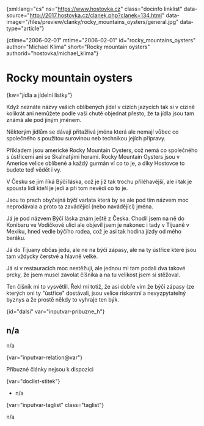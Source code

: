 
{xml:lang="cs" ns="https://www.hostovka.cz" class="docinfo linklist" data-source="http://2017.hostovka.cz/clanek.php?clanek=134.html" data-image="/files/preview/clanky/rocky\_mountains\_oysters/general.jpg" data-type="article"}

{ctime="2006-02-01" mtime="2006-02-01" id="rocky\_mountains\_oysters" author="Michael Klíma" short="Rocky mountain oysters" authorid="hostovka/michael_klima"}

# Rocky mountain oysters

<!-- generated attribute kw by user_updatekw.sh on 2020-07-05, do not edit -->

{kw="jídla a jídelní lístky"}

Když neznáte názvy vašich oblíbených jídel v cizích jazycích tak si v cizině kolikrát ani nemůžete podle vaši chutě objednat přesto, že ta jídla jsou tam známá ale pod jiným jménem.

Některým jídlům se dávají přitažlivá jména která ale nemají vůbec co společného s použitou surovinou neb technikou jejích přípravy.

Příkladem jsou americké Rocky Mountain Oysters, což nemá co společného s ústřicemi ani se Skalnatými horami. Rocky Mountain Oysters jsou v Americe velice oblíbené a každý gurmán ví co to je, a díky Hostovce to budete teď vědět i vy.

V Česku se jim říká Býčí láska, což je již tak trochu přiléhavější, ale i tak je spousta lidí kteří je jedí a při tom nevědí co to je.

Jsou to prach obyčejná býčí varlata která by se ale pod tím názvem moc neprodávala a proto ta zavádějící (nebo navádějící) jména.

Já je pod názvem Býčí láska znám ještě z Česka. Chodil jsem na ně do Konibaru ve Vodičkové ulici ale objevil jsem je nakonec i tady v Tijuaně v Mexiku, hned vedle býčího rodea, což je asi tak hodina jízdy od mého baráku.

Já do Tijuany občas jedu, ale ne na býčí zápasy, ale na ty ústřice které jsou tam vždycky čerstvé a hlavně velké.

Já si v restauracích moc nestěžuji, ale jednou mi tam podali dva takové prcky, že jsem musel zavolat číšníka a na tu velikost jsem si stěžoval.

Ten číšník mi to vysvětlil. Řekl mi totiž, že asi dobře vím že býčí zápasy (ze kterých oni ty "ústřice" dostávali, jsou velice riskantní a nevyzpytatelný byznys a že prostě někdy to vyhraje ten býk.

{id="dalsi" var="inputvar-pribuzne_h"}

## n/a

n/a

{var="inputvar-relation@var"}

Příbuzné články nejsou k dispozici

{var="doclist-stitek"}

  * n/a

{var="inputvar-taglist" class="taglist"}

n/a

